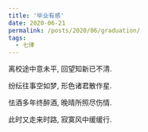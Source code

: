 ```yaml
---
title: '毕业有感'
date: 2020-06-21
permalink: /posts/2020/06/graduation/
tags:
  - 七律
---
```


离校途中意未平, 回望知新已不清.

纷纭往事空如梦, 形色诸君散作星.   

怯酒多年终醉酒, 晚晴所照尽伤情. 

此时又走来时路, 寂寞风中缓缓行. 



 